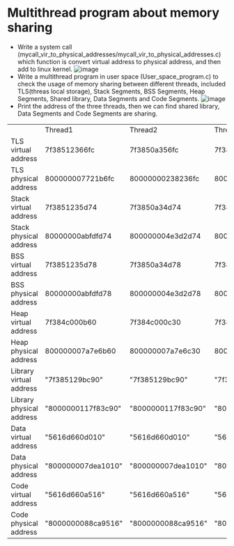# Multithread program about memory sharing
* Write a system call (mycall_vir_to_physical_addresses/mycall_vir_to_physical_addresses.c) which function is convert virtual address to physical address, and then add to linux kernel.
![image](https://camo.githubusercontent.com/1529d3060ebbde2e363dc47ef8bb68735a37f965eb9b5953612f30aafc5128e5/68747470733a2f2f692e696d6775722e636f6d2f4766474c6762552e706e67)
* Write a multithread program in user space (User_space_program.c) to check the usage of memory sharing between different threads, included TLS(threas local storage), Stack Segments, BSS Segments, Heap Segments, Shared library, Data Segments and Code Segments.
![image](https://img.cntofu.com/book/note/linux_system/images/thread-stack.png)
* Print the address of the three threads, then we can find shared library, Data Segments and Code Segments are sharing.
<table>
  <tr>
    <td></td>
    <td>Thread1</td>
    <td>Thread2</td>
    <td>Thread3</td>
  </tr>
  <tr>
    <td>TLS virtual address</td>
    <td>7f38512366fc</td>
    <td>7f3850a356fc</td>
    <td>7f384bfff6fc</td>
  </tr>
  <tr>
    <td>TLS physical address</td>
    <td>800000007721b6fc</td>
    <td>80000000238236fc</td>
    <td>800000008100c6fc</td>
  </tr>
  <tr>
    <td>Stack virtual address</td>
    <td>7f3851235d74</td>
    <td>7f3850a34d74</td>
    <td>7f384bffed74</td>
  </tr>
  <tr>
    <td>Stack physical address</td>
    <td>80000000abfdfd74</td>
    <td>800000004e3d2d74</td>
    <td>80000000a2ef3d74</td>
  </tr>
  <tr>
    <td>BSS virtual address</td>
    <td>7f3851235d78</td>
    <td>7f3850a34d78</td>
    <td>7f384bffed78</td>
  </tr>
  <tr>
    <td>BSS physical address</td>
    <td>80000000abfdfd78</td>
    <td>800000004e3d2d78</td>
    <td>80000000a2ef3d78</td>
  </tr>
  <tr>
    <td>Heap virtual address</td>
    <td>7f384c000b60</td>
    <td>7f384c000c30</td>
    <td>7f384c000c50</td>
  </tr>
  <tr>
    <td>Heap physical address</td>
    <td>800000007a7e6b60</td>
    <td>800000007a7e6c30</td>
    <td>800000007a7e6c50</td>
  </tr>
  <tr>
    <td>Library virtual address</td>
    <td>"7f385129bc90"</td>
    <td>"7f385129bc90"</td>
    <td>"7f385129bc90"</td>
  </tr>
  <tr>
    <td>Library physical address</td>
    <td>"8000000117f83c90"</td>
    <td>"8000000117f83c90"</td>
    <td>"8000000117f83c90"</td>
  </tr>
  <tr>
    <td>Data virtual address</td>
    <td>"5616d660d010"</td>
    <td>"5616d660d010"</td>
    <td>"5616d660d010"</td>
  </tr>
  <tr>
    <td>Data physical address</td>
    <td>"800000007dea1010"</td>
    <td>"800000007dea1010"</td>
    <td>"800000007dea1010"</td>
  </tr>
  <tr>
    <td>Code virtual address</td>
    <td>"5616d660a516"</td>
    <td>"5616d660a516"</td>
    <td>"5616d660a516"</td>
  </tr>
  <tr>
    <td>Code physical address</td>
    <td>"8000000088ca9516"</td>
    <td>"8000000088ca9516"</td>
    <td>"8000000088ca9516"</td>
  </tr>
</table>
